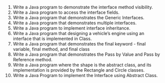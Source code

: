 1. Write a Java program to demonstrate the interface method visibility.
2. Write a Java program to access the interface fields.
3. Write a Java program that demonstrates the Generic Interfaces.
4. Write a Java program that demonstrates multiple interfaces.
5. Write a Java program to implement interface inheritance.
6. Write a Java program that designing a vehicle’s engine using an interface that is implemented in Class.
7. Write a Java program that demonstrates the final keyword - final variable, final method, and final class
8. Write a Java program that demonstrates the Pass by Value and Pass by Reference method.
9. Write a Java program where the shape is the abstract class, and its implementation is provided by the Rectangle and Circle classes.
10. Write a Java Program to implement the Interface using Abstract Class.
